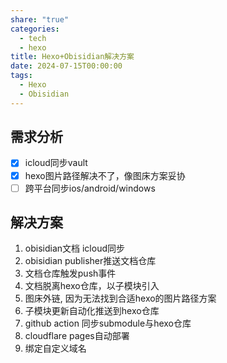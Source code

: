 ```yaml
---
share: "true"
categories:
  - tech
  - hexo
title: Hexo+Obisidian解决方案
date: 2024-07-15T00:00:00
tags:
  - Hexo
  - Obisidian
---
```

## 需求分析

- [x] icloud同步vault
- [x] hexo图片路径解决不了，像图床方案妥协
- [ ] 跨平台同步ios/android/windows

## 解决方案

1. obisidian文档 icloud同步
2. obisidian publisher推送文档仓库
3. 文档仓库触发push事件
4. 文档脱离hexo仓库，以子模块引入
5. 图床外链, 因为无法找到合适hexo的图片路径方案
6. 子模块更新自动化推送到hexo仓库
7. github action 同步submodule与hexo仓库
8. cloudflare pages自动部署
9. 绑定自定义域名
